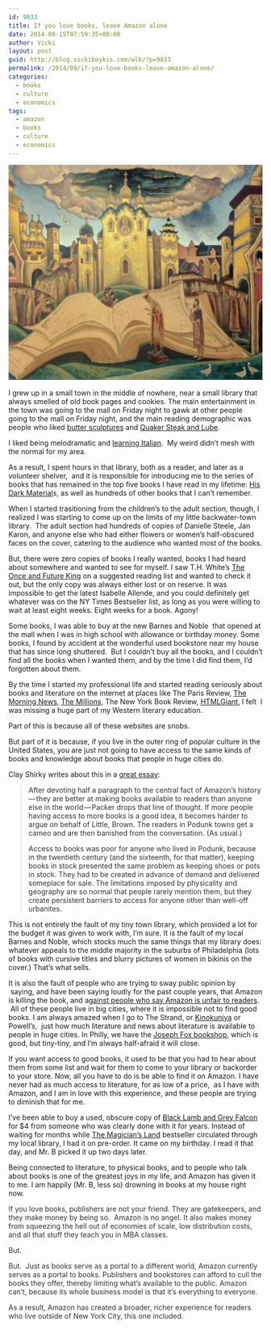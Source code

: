 ```yaml
---
id: 9833
title: If you love books, leave Amazon alone
date: 2014-09-15T07:59:35+00:00
author: Vicki
layout: post
guid: http://blog.vickiboykis.com/wlb/?p=9833
permalink: /2014/09/if-you-love-books-leave-amazon-alone/
categories:
  - books
  - culture
  - economics
tags:
  - amazon
  - books
  - culture
  - economics
---
```

[<img class="aligncenter size-medium wp-image-9834" src="https://raw.githubusercontent.com/veekaybee/wlb/gh-pages/assets/images/2014/09/book-of-doves-1922.jpgLarge-580x426.jpg" alt="book-of-doves-1922.jpg!Large" width="580" height="426" />](https://raw.githubusercontent.com/veekaybee/wlb/gh-pages/assets/images/2014/09/book-of-doves-1922.jpgLarge.jpg)

I grew up in a small town in the middle of nowhere, near a small library that always smelled of old book pages and cookies. The main entertainment in the town was going to the mall on Friday night to gawk at other people going to the mall on Friday night, and the main reading demographic was people who liked <a href="http://www.pennlive.com/food/index.ssf/2014/01/butter_sculpture_pa_farm_show.html" target="_blank">butter sculptures</a> and <a href="http://thelube.com/" target="_blank">Quaker Steak and Lube</a>.

I liked being melodramatic and <a href="http://blog.vickiboykis.com/wlb/2013/05/la-dolce-vika/" target="_blank">learning Italian</a>.  My weird didn&#8217;t mesh with the normal for my area.

As a result, I spent hours in that library, both as a reader, and later as a volunteer shelver,  and it is responsible for introducing me to the series of books that has remained in the top five books I have read in my lifetime: <a href="https://en.wikipedia.org/wiki/His_Dark_Materials" target="_blank">His Dark Material</a>s, as well as hundreds of other books that I can&#8217;t remember.

When I started trasitioning from the children&#8217;s to the adult section, though, I realized I was starting to come up on the limits of my little backwater-town library.  The adult section had hundreds of copies of Danielle Steele, Jan Karon, and anyone else who had either flowers or women&#8217;s half-obscured faces on the cover, catering to the audience who wanted most of the books.

But, there were zero copies of books I really wanted, books I had heard about somewhere and wanted to see for myself. I saw T.H. White&#8217;s <a href="https://en.wikipedia.org/wiki/The_Once_and_Future_King" target="_blank">The Once and Future King</a> on a suggested reading list and wanted to check it out, but the only copy was always either lost or on reserve. It was impossible to get the latest Isabelle Allende, and you could definitely get whatever was on the NY Times Bestseller list, as long as you were willing to wait at least eight weeks. Eight weeks for a book. Agony!

Some books, I was able to buy at the new Barnes and Noble  that opened at the mall when I was in high school with allowance or birthday money. Some books, I found by accident at the wonderful used bookstore near my house that has since long shuttered.  But I couldn&#8217;t buy all the books, and I couldn&#8217;t find all the books when I wanted them, and by the time I did find them, I&#8217;d forgotten about them.

By the time I started my professional life and started reading seriously about books and literature on the internet at places like The Paris Review, <a href="http://www.themorningnews.org/" target="_blank">The Morning News</a>, <a href="http://www.themillions.com/" target="_blank">The Millions</a>, The New York Book Review, <a href="http://htmlgiant.com/" target="_blank">HTMLGiant</a>, I felt  I was missing a huge part of my Western literary education.

Part of this is because all of these websites are snobs.

But part of it is because, if you live in the outer ring of popular culture in the United States, you are just not going to have access to the same kinds of books and knowledge about books that people in huge cities do.

Clay Shirky writes about this in a <a href="https://medium.com/@cshirky/publishing-and-reading-6a80139d13cc" target="_blank">great essay</a>:

> <p class="graf--p" style="color: rgba(0, 0, 0, 0.8);">
>   After devoting half a paragraph to the central fact of Amazon’s history — they are better at making books available to readers than anyone else in the world — Packer drops that line of thought. If more people having access to more books is a good idea, it becomes harder to argue on behalf of Little, Brown. The readers in Podunk towns get a cameo and are then banished from the conversation. (As usual.)
> </p>
> 
> <p class="graf--p" style="color: rgba(0, 0, 0, 0.8);">
>   Access to books was poor for anyone who lived in Podunk, because in the twentieth century (and the sixteenth, for that matter), keeping books in stock presented the same problem as keeping shoes or pots in stock. They had to be created in advance of demand and delivered someplace for sale. The limitations imposed by physicality and geography are so normal that people rarely mention them, but they create persistent barriers to access for anyone other than well-off urbanites.
> </p>

This is not entirely the fault of my tiny town library, which provided a lot for the budget it was given to work with, I&#8217;m sure. It is the fault of my local Barnes and Noble, which stocks much the same things that my library does: whatever appeals to the middle majority in the suburbs of Philadelphia (lots of books with cursive titles and blurry pictures of women in bikinis on the cover.) That&#8217;s what sells.

It is also the fault of people who are trying to sway public opinion by  saying, and have been saying loudly for the past couple years, that Amazon is killing the book, and a<a href="http://www.newyorker.com/magazine/2014/02/17/cheap-words" target="_blank">gainst people who say Amazon is unfair to readers</a>.  All of these people live in big cities, where it is impossible not to find good books. I am always amazed when I go to The Strand, or <a href="http://www.yelp.com/biz/kinokuniya-bookstores-new-york-2" target="_blank">Kinokuniya</a> or Powell&#8217;s,  just how much literature and news about literature is available to people in huge cities. In Philly, we have the <a href="http://www.foxbookshop.com/" target="_blank">Joseph Fox bookshop</a>, which is good, but tiny-tiny, and I&#8217;m always half-afraid it will close.

If you want access to good books, it used to be that you had to hear about them from some list and wait for them to come to your library or backorder to your store. Now, all you have to do is be able to find it on Amazon. I have never had as much access to literature, for as low of a price,  as I have with Amazon, and I am in love with this experience, and these people are trying to diminish that for me.

I&#8217;ve been able to buy a used, obscure copy of <a href="http://en.wikipedia.org/wiki/Black_Lamb_and_Grey_Falcon" target="_blank">Black Lamb and Grey Falcon</a> for $4 from someone who was clearly done with it for years. Instead of waiting for months while <a href="https://en.wikipedia.org/wiki/The_Magicians_(Grossman_novel)" target="_blank">The Magician&#8217;s Land</a> bestseller circulated through my local library, I had it on pre-order. It came on my birthday. I read it that day, and Mr. B picked it up two days later.

Being connected to literature, to physical books, and to people who talk about books is one of the greatest joys in my life, and Amazon has given it to me. I am happily (Mr. B, less so) drowning in books at my house right now.

<p class="graf--p" style="color: rgba(0, 0, 0, 0.8);">
  If you love books, publishers are not your friend. They are gatekeepers, and they make money by being so.  Amazon is no angel. It also makes money from squeezing the hell out of economies of scale, low distribution costs, and all that stuff they teach you in MBA classes.
</p>

<p class="graf--p" style="color: rgba(0, 0, 0, 0.8);">
  But.
</p>

<p class="graf--p" style="color: rgba(0, 0, 0, 0.8);">
  But.  Just as books serve as a portal to a different world, Amazon currently serves as a portal to books. Publishers and bookstores can afford to cull the books they offer, thereby limiting what&#8217;s available to the public. Amazon can&#8217;t, because its whole business model is that it&#8217;s everything to everyone.
</p>

<p class="graf--p" style="color: rgba(0, 0, 0, 0.8);">
  As a result, Amazon has created a broader, richer experience for readers who live outside of New York City, this one included.
</p>